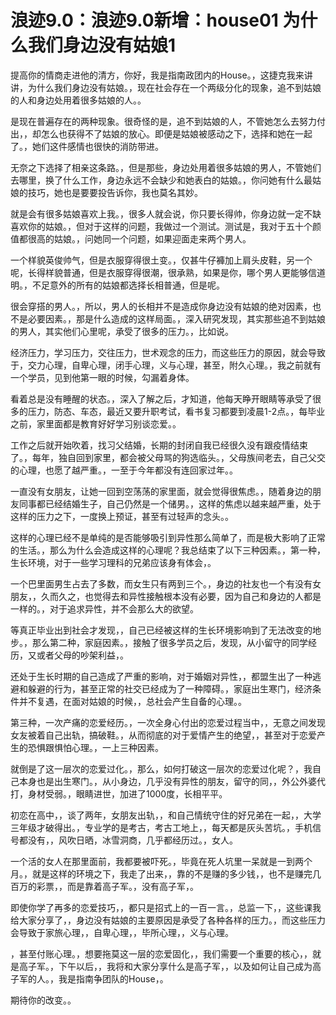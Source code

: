 # 浪迹9.0：浪迹9.0新增：house01 为什么我们身边没有姑娘1

提高你的情商走进他的清方，你好，我是指南政团内的House。，这捷克我来讲讲，为什么我们身边没有姑娘。，现在社会存在一个两级分化的现象，追不到姑娘的人和身边处用着很多姑娘的人。。

是现在普遍存在的两种现象。很奇怪的是，追不到姑娘的人，不管她怎么去努力付出，，却怎么也获得不了姑娘的放心。即便是姑娘被感动之下，选择和她在一起了。，她们这件感情也很快的消防带进。

无奈之下选择了相亲这条路。，但是那些，身边处用着很多姑娘的男人，不管她们去哪里，换了什么工作，身边永远不会缺少和她表白的姑娘。，你问她有什么最姑娘的技巧，她也是要要投告诉你，我也莫名其妙。

就是会有很多姑娘喜欢上我。，很多人就会说，你只要长得帅，你身边就一定不缺喜欢你的姑娘。，但对于这样的问题，我做过一个测试。测试是，我对于五十个颜值都很高的姑娘。，问她同一个问题，如果迎面走来两个男人。

一个样貌英俊帅气，但是衣服穿得很土变。，仅甚牛仔褲加上肩头皮鞋，另一个呢，长得样貌普通，但是衣服穿得很潮，很承熟，如果是你，哪个男人更能够信道明。，不足意外的所有的姑娘都选择长相普通，但是呢。

很会穿搭的男人。，所以，男人的长相并不是造成你身边没有姑娘的绝对因素，也不是必要因素。，那是什么造成的这样局面。，深入研究发现，其实那些追不到姑娘的男人，其实他们心里呢，承受了很多的压力。，比如说。

经济压力，学习压力，交往压力，世术观念的压力，而这些压力的原因，就会导致于，交力心理，自卑心理，闭手心理，义与心理，甚至，附久心理。，我之前就有一个学员，见到他第一眼的时候，勾漏着身体。

看着总是没有睡醒的状态。，深入了解之后，才知道，他每天睁开眼睛等承受了很多的压力，防态、车态，最近又要升职考试，看书复习都要到凌晨1-2点。，每毕业之前，家里面都是教育好好学习别谈恋爱。。

工作之后就开始吹着，找习父结婚，长期的封闭自我已经很久没有跟疫情结束了。，每年，独自回到家里，都会被父母骂的狗选临头。，父母族间老去，自己父交的心理，也愿了越严重。，一至于今年都没有连回家过年。。

一直没有女朋友，让她一回到空荡荡的家里面，就会觉得很焦虑。，随着身边的朋友同事都已经结婚生子，自己仍然是一个储男。，这样的焦虑以越来越严重，处于这样的压力之下，一度换上预证，甚至有过轻声的念头。。

这样的心理已经不是单纯的是否能够吸引到异性那么简单了，而是极大影响了正常的生活。，那么为什么会造成这样的心理呢？我总结束了以下三种因素。，第一种，生长环境，对于一些学习理科的兄弟应该身有体会，。

一个巴里面男生占去了多数，而女生只有两到三个。，身边的社友也一个有没有女朋友，，久而久之，也觉得去和异性接触根本没有必要，因为自己和身边的人都是一样的。，对于追求异性，并不会那么大的欲望。

等真正毕业出到社会才发现，，自己已经被这样的生长环境影响到了无法改变的地步。，那么第二种，家庭因素。，接触了很多学员之后，发现，从小留守的同学经历，又或者父母的吵架利益，。

还处于生长时期的自己造成了严重的影响，对于婚姻对异性，，都盟生出了一种逃避和躲避的行为，甚至正常的社交已经成为了一种障碍。，家庭出生寒门，经济条件并不复遇，在面对姑娘的时候，，总社会产生自备的心理。。

第三种，一次产痛的恋爱经历。，一次全身心付出的恋爱过程当中，，无意之间发现女友被着自己出轨，搞破鞋。，从而彻底的对于爱情产生的绝望，，甚至对于恋爱产生的恐惧跟惧怕心理。，一上三种因素。

就倒是了这一层次的恋爱过化。，那么，如何打破这一层次的恋爱过化呢？，我自己本身也是出生寒门。，从小身边，几乎没有异性的朋友，留守的同，，外公外婆代打，身材受弱。，眼睛进世，加进了1000度，长相平平。

初恋在高中，，谈了两年，女朋友出轨，，和自己情统守住的好兄弟在一起，，大学三年级才破得出。，专业学的是考古，考古工地上，，每天都是灰头苦坑。，手机信号都没有，，风吹日晒，冰雪洞商，几乎都经历过。，女人。

一个活的女人在那里面前，我都要被吓死。，毕竟在死人坑里一呆就是一到两个月。，就是这样的环境之下，我走了出来，，靠的不是赚的多少钱，，也不是赚完几百万的彩票，，而是靠着高子军。，没有高子军，。

即使你学了再多的恋爱技巧，，都只是招式上的一百一言。，总监一下，，这些课我给大家分享了，，身边没有姑娘的主要原因是承受了各种各样的压力。，而这些压力会导致于家旅心理，，自卑心理，，毕所心理，，义与心理。

，甚至付账心理。，想要拖莫这一层的恋爱固化，，我们需要一个重要的核心，，就是高子军。，下午以后，，我将和大家分享什么是高子军，，以及如何让自己成为高子军的人。，我是指南争团队的House，。

期待你的改变。。